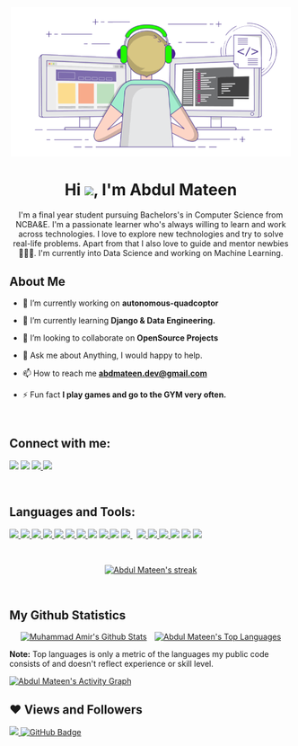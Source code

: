 <p align="center">
<img width="500px" height="auto" src="images/image.gif" height="175px"/>
</p>

<h1 align="center">Hi <img src="https://raw.githubusercontent.com/MartinHeinz/MartinHeinz/master/wave.gif" width="30px">, I'm Abdul Mateen</h1>
<p align="center">
I'm a final year student pursuing Bachelors's in Computer Science from NCBA&E. I'm a passionate learner who's always willing to learn and work across technologies. I love to explore new technologies and try to solve real-life problems. Apart from that I also love to guide and mentor newbies 👨🏻‍💻. I'm currently into Data Science  and working on Machine Learning.
</p>


## About Me

- 🔭 I’m currently working on **autonomous-quadcoptor**

- 🌱 I’m currently learning **Django & Data Engineering.**

- 👯 I’m looking to collaborate on **OpenSource Projects**

- 💬 Ask me about Anything, I would happy to help.

- 📫 How to reach me **abdmateen.dev@gmail.com**

- ⚡ Fun fact **I play games and go to the GYM very often.**

<br/>

## Connect with me:
<p align="left">
<a href = "https://www.linkedin.com/in/abdul-mateen-462870175/"><img src="https://img.icons8.com/fluent/40/000000/linkedin.png"/></a>
<a href = "https://twitter.com/abdulmateen242/"><img src="https://img.icons8.com/fluent/40/000000/twitter.png"/></a>
<a href="https://www.facebook.com/profile.php?id=100014324135711/">
<img src="https://img.icons8.com/fluent/40/000000/facebook-new.png">
</a>
<a href = "https://www.instagram.com/mianabdul_mateen/"><img src="https://img.icons8.com/fluent/40/000000/instagram-new.png"/></a>
</p>

<br/>

## Languages and Tools:

<p align="left"> 
    <a href="https://www.python.org" target="_blank"> <img src="https://img.icons8.com/color/40/000000/python.png"/> </a>
    <a href="https://www.python.org" target="_blank"> 
    <img src="https://img.icons8.com/ios/50/000000/django.png"/>
    </a>
    <a href="https://https://scikit-learn.org/stable/index.html" target="_blank"> <img src="https://github.com/scikit-learn/scikit-learn/blob/main/doc/logos/scikit-learn-logo-small.png?raw=true"/> </a> 
    <a href="https://numpy.org" target="_blank"> <img src="https://user-images.githubusercontent.com/80589481/125581908-9eb8fd1f-0073-4d05-94da-64d1bd27e075.png"/> </a> 
    <a href="https://pandas.pydata.org" target="_blank"> <img src="https://user-images.githubusercontent.com/80589481/125583498-f58eb79f-ccb7-4387-8b21-bdbb7e7d8ee2.png"/> </a> 
    <a href="https://www.tensorflow.org" target="_blank"> <img src="https://user-images.githubusercontent.com/80589481/125583914-c255f528-6ae1-4a65-a019-e9e593d77642.png"/> </a>
    <a href="https://pytorch.org" target="_blank"> <img src="https://user-images.githubusercontent.com/80589481/125584572-4037ee56-0c9f-4fcb-9c24-2882c6d065aa.png"/> </a> 
    <img src="https://img.icons8.com/color/40/000000/c-programming.png"/>
    <a href="https://reactjs.org/" target="_blank"> <img src="https://img.icons8.com/color/40/000000/react-native.png"/> </a>
    <img src="https://img.icons8.com/plasticine/45/000000/bash.png"/>
    <a style="padding-right:8px;" href="https://www.mysql.com/" target="_blank"> <img src="https://img.icons8.com/fluent/50/000000/mysql-logo.png"/> </a>
    <a href="https://www.jenkins.io" target="_blank">
    <img src="https://img.icons8.com/color/40/26e07f/postgreesql.png"/> </a> 
    <a href="https://git-scm.com/" target="_blank"> <img src="https://img.icons8.com/color/40/000000/git.png"/> </a> 
    <a href="https://keras.io/" target="_blank"><img src="https://user-images.githubusercontent.com/80589481/125586794-1153a838-31d4-4492-9861-07df5887e4ec.png"/>
    </a> 
    <a href="https://www.linux.org" target="_blank"> <img src="https://img.icons8.com/color/50/26e07f/linux.png"/></a>
    <a href="https://www.opencv.org" target="_blank"> <img src="https://a.fsdn.com/allura/p/opencvlibrary/icon?1554729279?&w=48"/></a>
     <a href="https://www.matplotlib.org" target="_blank"> <img src="https://upload.wikimedia.org/wikipedia/en/thumb/5/56/Matplotlib_logo.svg/300px-Matplotlib_logo.svg.png"/></a>
</p>

<br/>

<p align="center">
    <a href="https://github.com/abdulmateen22/github-readme-streak-stats">
        <img title="🔥 Get streak stats for your profile at git.io/streak-stats" alt="Abdul Mateen's streak" src="https://github-readme-streak-stats.herokuapp.com/?user=abdulmateen22&theme=black-ice&hide_border=true&stroke=0000&background=060A0CD0"/>
    </a>
</p>

<br/>

## My Github Statistics
  <p align="center">
      <a href="https://github.com/abdulmateen22/github-readme-stats" style="margin-right: 10px;"><img height="180em" alt="Muhammad Amir's Github Stats" src="https://github-readme-stats.vercel.app/api?username=abdulmateen22&show_icons=true&count_private=true&theme=react&hide_border=true&bg_color=0D1117" /></a>
    <a href="https://github.com/abdulmateen22/github-readme-stats"><img height="180em" alt="Abdul Mateen's Top Languages" src="https://github-readme-stats.vercel.app/api/top-langs/?username=abdulmateen22&langs_count=8&count_private=true&layout=compact&theme=react&hide_border=true&bg_color=0D1117" /></a>

  </p>

<p>
  <b>Note:</b> Top languages is only a metric of the languages my public code consists of and doesn't reflect experience or skill level.
</p>

<a href="https://github.com/abdulmateen22/github-readme-activity-graph"><img alt="Abdul Mateen's Activity Graph" src="https://activity-graph.herokuapp.com/graph?username=abdulmateen22&bg_color=0D1117&color=5BCDEC&line=5BCDEC&point=FFFFFF&hide_border=true" /></a>
<br/>

## ❤ Views and Followers
<a href="https://github.com/Meghna-DAS/github-profile-views-counter">
    <img src="https://komarev.com/ghpvc/?username=abdulmateen22">
</a>
<a href="https://github.com/abdulmateen22?tab=followers"><img src="https://img.shields.io/github/followers/abdulmateen22?label=Followers&style=social" alt="GitHub Badge"></a>
